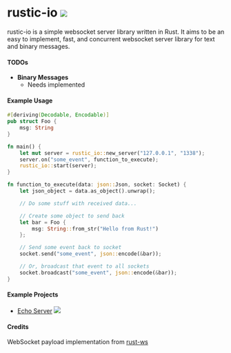 rustic-io [<img src="https://travis-ci.org/nathansizemore/rustic-io.png?branch=master">](https://travis-ci.org/nathansizemore/rustic-io)
=========

rustic-io is a simple websocket server library written in Rust.  It aims to be an easy to implement, fast, and concurrent websocket server library for text and binary messages.

#### TODOs
* **Binary Messages**
  * Needs implemented

#### Example Usage
```rust
#[deriving(Decodable, Encodable)]
pub struct Foo {
    msg: String
}

fn main() {
    let mut server = rustic_io::new_server("127.0.0.1", "1338");
    server.on("some_event", function_to_execute);
    rustic_io::start(server);
}

fn function_to_execute(data: json::Json, socket: Socket) {
    let json_object = data.as_object().unwrap();

    // Do some stuff with received data...

    // Create some object to send back
    let bar = Foo {
        msg: String::from_str("Hello from Rust!")
    };

    // Send some event back to socket
    socket.send("some_event", json::encode(&bar));

    // Or, broadcast that event to all sockets
    socket.broadcast("some_event", json::encode(&bar));
}
```

#### Example Projects
* [Echo Server](https://github.com/nathansizemore/rustic-io-echo-server) [<img src="https://travis-ci.org/nathansizemore/rustic-io-echo-server.png?branch=master">](https://travis-ci.org/nathansizemore/rustic-io-echo-server)

#### Credits
WebSocket payload implementation from [rust-ws](https://github.com/ehsanul/rust-ws)
  